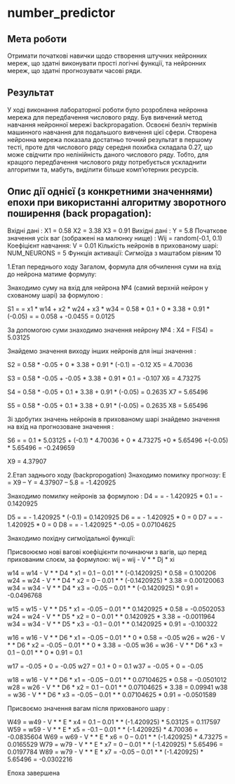 # number_predictor

## Мета роботи
Отримати початкові навички щодо створення штучних нейронних
мереж, що здатні виконувати прості логічні функції, та нейронних мереж, що
здатні прогнозувати часові ряди.

## Результат
У ході виконання лабораторної роботи було розроблена нейронна мережа для передбачення числового ряду.
Був вивчений метод навчання нейронної мережі backpropagation.
Освоєні безліч термінів машинного навчання для подальшого вивчення цієї сфери.
Створена нейронна мережа показала достатньо точний результат в першому тесті,
проте для числового ряду середня похибка складала 0.27, що може свідчити про нелінійність даного числового ряду.
Тобто, для кращого передбачення числового ряду потребується ускладнити алгоритми та, мабуть, виділити більше комп’ютерних ресурсів.


## Опис дії однієї (з конкретними значеннями) епохи при використанні алгоритму зворотного поширення (back propagation):

Вхідні дані :
X1 = 0.58
X2 = 3.38
X3 = 0.91
Вихідні дані : 
Y = 5.8
Початкове значення усіх ваг (зображені на малюнку нище) :
Wij = random(-0.1, 0.1)
Коефіцієнт навчання:
V = 0.01
Кількість нейронів в прихованому шарі:
NUM_NEURONS = 5
Функція активації: Сигмоїда з маштабом рівним 10


1.Етап переднього ходу
Загалом, формула для обчилення суми на вхід до нейрона матиме формулу:

Знаходимо суму на вхід для нейрона №4 (самий верхній нейрон у схованому шарі) за формулою :

S1 =  = x1 * w14 + x2 * w24 + x3 * w34 = 0.58 * 0.1 + 0 * 3.38 + 0.91 * (-0.05) = = 0.058 + -0.0455 = 0.0125

За допомогою суми знаходимо значення нейрону №4 :
 X4 = F(S4) =   5.03125

Знайдемо значення виходу інших нейронів для інші значення :

S2 = 0.58 * -0.05 + 0 * 3.38 + 0.91 * (-0.1) = -0.12
X5 = 4.70036

S3 = 0.58 * -0.05 + -0.05 * 3.38 + 0.91 * 0.1 = -0.107
X6 = 4.73275


S4 = 0.58 * -0.05 + 0.1 * 3.38 + 0.91 * (-0.05) = 0.2635
X7 = 5.65496

S5 = 0.58 * -0.05 + 0.1 * 3.38 + 0.91 * (-0.05) = 0.2635
X8 = 5.65496
 

Зі здобутих значень нейронів в прихованому шарі знайдемо значення на вхід на прогнозоване значення : 

S6 =  = 0.1 * 5.03125 + (-0.1) * 4.70036 + 0 * 4.73275 +0 * 5.65496 +(-0.05) * 5.65496 = -0.249659

X9 = 4.37907

2.Етап заднього ходу (backpropogation)
Знаходимо помилку прогнозу:
E = X9 – Y = 4.37907 – 5.8 = -1.420925

Знаходимо помилку нейронів за формулою :
D4 =  = - 1.420925 * 0.1 = - 0.1420925

D5 =  = - 1.420925 * (-0.1) = 0.1420925
D6 =  = - 1.420925 * 0 = 0
D7 =  = - 1.420925 * 0 = 0
D8 =  = - 1.420925 * -0.05 = 0.07104625

Знаходимо похідну сигмоїдальної функції:
 

Присвоюємо нові вагові коефіцієнти починаючи з вагів, що перед прихованим слоєм, за формулою:
wij = wij - V *   * Dj * xi 

w14 = w14 - V *   * D4 * x1 = 0.1 – 0.01 *  * (-0.1420925) * 0.58 = 0.100206
w24 = w24 - V *   * D4 * x2 = 0 – 0.01 *  * (-0.1420925) * 3.38 = 0.00120063
w34 = w34 - V *   * D4 * x3 = -0.05 – 0.01 *  * (-0.1420925) * 0.91 =          -0.0496768


w15 = w15 - V *   * D5 * x1 = -0.05 – 0.01 *  * 0.1420925 * 0.58 =              -0.0502053
w24 = w24 - V *   * D5 * x2 = 0 – 0.01 *  * 0.1420925 * 3.38 =                     -0.0011964
w34 = w34 - V *   * D5 * x3 = -0.1 – 0.01 *  * 0.1420925 * 0.91 =                 -0.100322


w16 = w16 - V *   * D6 * x1 = -0.05 – 0.01 *  * 0 * 0.58 = -0.05
w26 = w26 - V *   * D6 * x2 = -0.05 – 0.01 *  * 0 * 3.38 = -0.05
w36 = w36 - V *   * D6 * x3 = 0.1 – 0.01 *  * 0 * 0.91 = 0.1


w17 = -0.05 + 0 = -0.05
w27 = 0.1 + 0 = 0.1
w37 = -0.05 + 0 = -0.05

w18 = w16 - V *   * D6 * x1 = -0.05 – 0.01 *  * 0.07104625 * 0.58 =
-0.0501012
w28 = w26 - V *   * D6 * x2 = 0.1 – 0.01 *  * 0.07104625 * 3.38 = 
0.09941
w38 = w36 - V *   * D6 * x3 = -0.05 – 0.01 *  * 0.07104625 * 0.91 =
-0.0501589

Присвоємо значення вагам після прихованого шару :

W49 = w49 - V *   * E * x4 = 0.1 – 0.01 *  * (-1.420925) * 5.03125 = 0.117597
W59 = w59 - V *   * E * x5 = -0.1 – 0.01 *  * (-1.420925) * 4.70036 = 
-0.0835604
W69 = w69 - V *   * E * x6 = 0 – 0.01 *  * (-1.420925) * 4.73275 = 
0.0165529
W79 = w79 - V *   * E * x7 = 0 – 0.01 *  * (-1.420925) * 5.65496 = 
0.0197784
W89 = w79 - V *   * E * x7 = -0.05 – 0.01 *  * (-1.420925) * 5.65496 = 
-0.0302216

Епоха завершена
